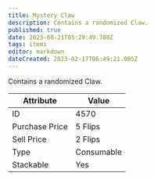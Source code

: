 ```yaml
---
title: Mystery Claw
description: Contains a randomized Claw.
published: true
date: 2023-08-21T05:29:49.780Z
tags: items
editor: markdown
dateCreated: 2023-02-17T06:49:21.085Z
---
```


Contains a randomized Claw.

|Attribute|Value|
|-|-|
|ID|4570|
|Purchase Price|5 Flips|
|Sell Price|2 Flips|
|Type|Consumable|
|Stackable|Yes|

